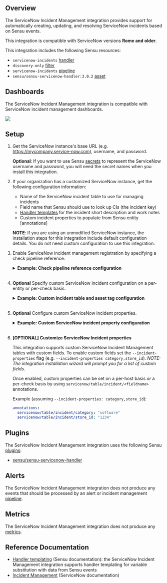 ## Overview

<!-- Sensu Integration description; supports markdown -->

The ServiceNow Incident Management integration provides support for automatically creating, updating, and resolving ServiceNow incidents based on Sensu events.

This integration is compatible with ServiceNow versions **Rome and older**.

<!-- Provide a high level overview of the integration contents (e.g. checks, filters, mutators, handlers, assets, etc) -->

This integration includes the following Sensu resources:

* `servicenow-incidents` [handler]
* `discovery-only` [filter]
* `servicenow-incidents` [pipeline]
* `sensu/sensu-servicenow-handler:3.0.2` [asset]

## Dashboards

<!-- List of compatible dashboards w/ screenshots (supports png, jpeg, and gif images; relative paths only; e.g. `![](img/dashboard-1.png)` )-->

The ServiceNow Incident Management integration is compatible with ServiceNow incident management dashboards.

![](img/incident-dashboard.png)

## Setup

<!-- Sensu Integration setup instructions, including Sensu agent configuration and external component configuration -->
<!-- EXAMPLE: what configuration (if any) is required in a third-party service to enable monitoring? -->

1. Get the ServiceNow instance's base URL (e.g. https://mycompany.service-now.com), username, and password.

   **Optional**: If you want to use Sensu [secrets] to represent the ServiceNow username and password, you will need the secret names when you install this integration.

1. If your organization has a customized ServiceNow instance, get the following configuration information:

    - Name of the ServiceNow incident table to use for managing incidents
    - Field name that Sensu should use to look up CIs (the incident key)
    - [Handler templates][handler-templating] for the incident short description and work notes
    - Custom incident properties to populate from Sensu entity [annotations]

    **NOTE**: If you are using an unmodified ServiceNow instance, the installation steps for this integration include default configuration details. You do not need custom configuration to use this integration.

1. Enable ServiceNow incident management registration by specifying a check pipeline reference.
   
   <details><summary><strong>Example: Check pipeline reference configuration</strong></summary>

   To enable ServiceNow incident management registration only for entities that execute a specific check, add the `servicenow-incidents` [pipeline] to the check definition.

   ```yaml
   spec:
     pipelines:
       - api_version: core/v2
         type: Pipeline
         name: servicenow-incidents
   ```

   </details>
   <br>

1. **Optional** Specify custom ServiceNow incident configuration on a per-entity or per-check basis.

   <details><summary><strong>Example: Custom incident table and asset tag configuration</strong></summary>

   The ServiceNow Incident Management integration uses the configuration parameters you specify during installation. To override the installed configuration for a single entity or check, add [annotations] with the prefix `servicenow/config/` to the `agent.yml` configuration file or the check definition.

   ```yaml
   annotations:
     servicenow/config/incident-table: "incident"
     servicenow/config/incident-work-notes: "{{ .Check.Annotations.servicenow_work_notes }}"
   ```

   For a complete list of available annotations, read the [sensu/sensu-servicenow-handler annotations documentation].

   </details>
   <br>

1. **Optional** Configure custom ServiceNow incident properties.

   <details><summary><strong>Example: Custom ServiceNow incident property configuration</strong></summary>

   The ServiceNow Incident Management integration supports ServiceNow incident tables with custom fields.

   When you install this integration, you can list custom incident properties to populate from Sensu entity [annotations] with the prefix `servicenow/table/incident/`. If an entity includes a matching annotation, Sensu will populate the corresponding field in the ServiceNow incident table with the annotation's value.

   For example, if you list the `category` and `store_id` custom CI properties when you install this integration, Sensu will check entities for matching annotations.

   Set the entity annotations in the `agent.yml` configuration file:

   ```yaml
   annotations:
     servicenow/table/incident/category: "software"
     servicenow/table/incident/store_id: "1234"
   ```

   To add custom incident properties after installing this integration, update the `servicenow-incidents` handler command to list the additional properties in the `--incident-properties` flag values:

   ```yaml
   command: >-
    sensu-servicenow-handler --incident-management --incident-table incident --incident-key short_description --incident-description "{{ .Check.State }}" --incident-work-notes "{{ .Check.Output }}" --incident-properties "category,store_id,location"
   ```

   </details>
   <br>

2. **[OPTIONAL] Customize ServiceNow Incident properties**

   This integration supports custom ServiceNow Incident Management tables with custom fields.
   To enable custom fields set the `--incident-properties` flag (e.g. `--incident-properties category,store_id`).
   _NOTE: The integration installation wizard will prompt you for a list of custom fields._

   Once enabled, custom properties can be set on a per-host basis _or_ a per-check basis by using `servicenow/table/incident/<fieldname>` annotations.

   Example (assuming `--incident-properties: category,store_id`):

   ```yaml
   annotations:
     servicenow/table/incident/category: "software"
     servicenow/table/incident/store_id: "1234"
   ```

## Plugins

<!-- Links to any Sensu Integration dependencies (i.e. Sensu Plugins) -->

The ServiceNow Incident Management integration uses the following Sensu [plugins]:

- [sensu/sensu-servicenow-handler][sensu-servicenow-handler-bonsai]

## Alerts

<!-- List of all alerts generated by this integration. -->

<!-- This integration provides an alert & incident management processing pipeline for use with other monitoring integrations. By default this integration will process all events passing the [built-in `is_incident` filter][is_incident] (i.e. failing events and resolution events only). Event processing via this integration may be suppressed using [Sensu Silencing][silences] (see the [built-in `not_silenced` filter][not_silenced] for more details). -->

The ServiceNow Incident Management integration does not produce any events that should be processed by an alert or incident management [pipeline].

## Metrics

<!-- List of all metrics or events collected by this integration. -->

The ServiceNow Incident Management integration does not produce any [metrics].

## Reference Documentation

<!-- Please provide links to any relevant reference documentation to help users learn more and/or troubleshoot this integration; specifically including any third-party software documentation. -->

* [Handler templating][handler-templating] (Sensu documentation): the ServiceNow Incident Management integration supports handler templating for variable substitution with data from Sensu events
* [Incident Management][servicenow-incident-mgmt] (ServiceNow documentation)


<!-- Links -->
[check]: https://docs.sensu.io/sensu-go/latest/observability-pipeline/observe-schedule/checks/
[asset]: https://docs.sensu.io/sensu-go/latest/plugins/assets/
[subscription]: https://docs.sensu.io/sensu-go/latest/observability-pipeline/observe-schedule/subscriptions/
[subscriptions]: https://docs.sensu.io/sensu-go/latest/observability-pipeline/observe-schedule/subscriptions/
[agents]: https://docs.sensu.io/sensu-go/latest/observability-pipeline/observe-schedule/agent/
[annotation]: https://docs.sensu.io/sensu-go/latest/observability-pipeline/observe-schedule/agent/#general-configuration-flags
[plugins]: https://docs.sensu.io/sensu-go/latest/plugins/
[metrics]: https://docs.sensu.io/sensu-go/latest/observability-pipeline/observe-schedule/metrics/
[pipeline]: https://docs.sensu.io/sensu-go/latest/observability-pipeline/observe-process/pipelines/
[handler]: https://docs.sensu.io/sensu-go/latest/observability-pipeline/observe-process/handlers/
[filter]: https://docs.sensu.io/sensu-go/latest/observability-pipeline/observe-filter/filters/
[filters]: https://docs.sensu.io/sensu-go/latest/observability-pipeline/observe-filter/filters/
[secret]: https://docs.sensu.io/sensu-go/latest/operations/manage-secrets/secrets/
[secrets]: https://docs.sensu.io/sensu-go/latest/operations/manage-secrets/secrets/
[tokens]: https://docs.sensu.io/sensu-go/latest/observability-pipeline/observe-schedule/tokens/
[handler-templating]: https://docs.sensu.io/sensu-go/latest/observability-pipeline/observe-process/handler-templates/
[sensu-plus]: https://sensu.io/features/analytics
[sensu-servicenow-handler-bonsai]: https://bonsai.sensu.io/assets/sensu/sensu-servicenow-handler
[servicenow-incident-mgmt]: https://docs.servicenow.com/bundle/rome-it-service-management/page/product/incident-management/concept/c_IncidentManagement.html
[sensu/sensu-servicenow-handler annotations documentation]: https://bonsai.sensu.io/assets/sensu/sensu-servicenow-handler#annotations
